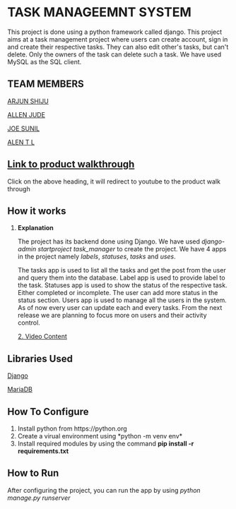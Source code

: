 # TASK MANAGEEMNT SYSTEM

This project is done using a python framework called django. This project aims at a task management project where users can create account, sign in and create their respective tasks. They can also edit other's tasks, but can't delete. Only the owners of the task can delete such a task. We have used MySQL as the SQL client.

## TEAM MEMBERS
[ARJUN SHIJU](https://github.com/Godly-arj)

[ALLEN JUDE](https://github.com/ajallen14)

[JOE SUNIL](https://github.com/kuttanerror)

[ALEN T L](https://github.com/ALENTL)

## [Link to product walkthrough](https://youtu.be/te3z8I1s5Uk)

Click on the above heading, it will redirect to youtube to the product walk through

## How it works

<ol>

<li><strong>Explanation</strong></li>

The project has its backend done using Django. We have used *django-admin startproject task_manager* to create the project. We have 4 apps in the project namely *labels*, *statuses*, *tasks* and *uses*.

The tasks app is used to list all the tasks and get the post from the user and query them into the database. Label app is used to provide label to the task. Statuses app is used to show the status of the respective task. Either completed or incomplete. The user can add more status in the status section. Users app is used to manage all the users in the system. As of now every user can update each and every tasks. From the next release we are planning to focus more on users and their activity control.

[2. Video Content](https://youtu.be/zj7c3AN5rrs)

</ol>


## Libraries Used
[Django](https://djangoproject.com)

[MariaDB](https://mariadb.org)

## How To Configure
<ol>
    <li>Install python from https://python.org</li>
    <li>Create a virual environment using *python -m venv env*</li>
    <li>Install required modules by using the command <strong>pip install -r requirements.txt</strong></li>
</ol>

## How to Run
After configuring the project, you can run the app by using *python manage.py runserver*